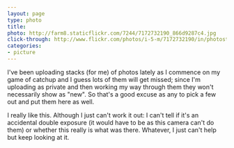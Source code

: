 ```yaml
---
layout: page
type: photo
title: 
photo: http://farm8.staticflickr.com/7244/7172732190_866d9287c4.jpg
click-through: http://www.flickr.com/photos/i-5-m/7172732190/in/photostream/
categories: 
- picture
---
```

I've been uploading stacks (for me) of photos lately as I commence on my game of catchup and I guess lots of them will get missed; since I'm uploading as private and then working my way through them they won't necessarily show as "new". So that's a good excuse as any to pick a few out and put them here as well.

I really like this. Although I just can't work it out: I can't tell if it's an accidental double exposure (it would have to be as this camera can't do them) or whether this really is what was there. Whatever, I just can't help but keep looking at it. 

